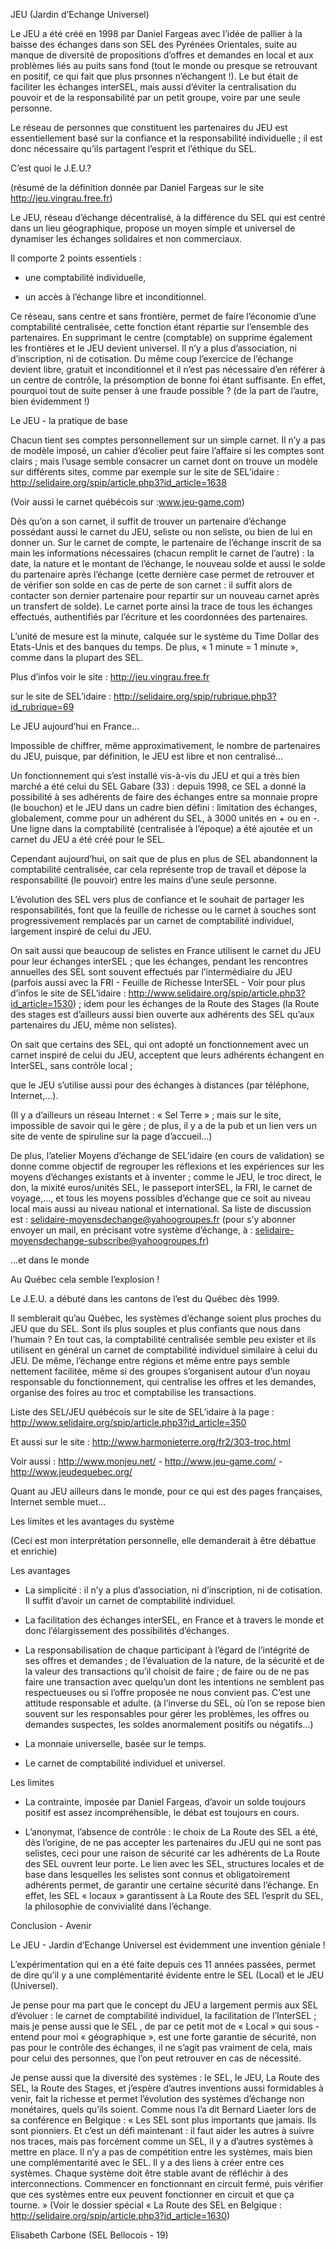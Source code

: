 
JEU (Jardin d’Echange Universel)

Le JEU a été créé en 1998 par Daniel Fargeas avec l’idée de pallier à la baisse des échanges dans son SEL des Pyrénées Orientales, suite au manque de diversité de propositions d’offres et demandes en local et aux problèmes liés au puits sans fond (tout le monde ou presque se retrouvant en positif, ce qui fait que plus prsonnes n’échangent !). Le but était de faciliter les échanges interSEL, mais aussi d’éviter la centralisation du pouvoir et de la responsabilité par un petit groupe, voire par une seule personne.

Le réseau de personnes que constituent les partenaires du JEU est essentiellement basé sur la confiance et la responsabilité individuelle ; il est donc nécessaire qu’ils partagent l’esprit et l’éthique du SEL.

C’est quoi le J.E.U.?

(résumé de la définition donnée par Daniel Fargeas sur le site http://jeu.vingrau.free.fr)

Le JEU, réseau d’échange décentralisé, à la différence du SEL qui est centré dans un lieu géographique, propose un moyen simple et universel de dynamiser les échanges solidaires et non commerciaux.

Il comporte 2 points essentiels :

* une comptabilité individuelle,

* un accès à l’échange libre et inconditionnel.

Ce réseau, sans centre et sans frontière, permet de faire l’économie d’une comptabilité centralisée, cette fonction étant répartie sur l’ensemble des partenaires. En supprimant le centre (comptable) on supprime également les frontières et le JEU devient universel. Il n’y a plus d’association, ni d’inscription, ni de cotisation. Du même coup l’exercice de l’échange devient libre, gratuit et inconditionnel et il n’est pas nécessaire d’en référer à un centre de contrôle, la présomption de bonne foi étant suffisante. En effet, pourquoi tout de suite penser à une fraude possible ? (de la part de l’autre, bien évidemment !)

Le JEU - la pratique de base

Chacun tient ses comptes personnellement sur un simple carnet. Il n’y a pas de modèle imposé, un cahier d’écolier peut faire l’affaire si les comptes sont clairs ; mais l’usage semble consacrer un carnet dont on trouve un modèle sur différents sites, comme par exemple sur le site de SEL’idaire :
http://selidaire.org/spip/article.php3?id_article=1638

(Voir aussi le carnet québécois sur :www.jeu-game.com)

Dès qu’on a son carnet, il suffit de trouver un partenaire d’échange possédant aussi le carnet du JEU, seliste ou non seliste, ou bien de lui en donner un.
Sur le carnet de compte, le partenaire de l’échange inscrit de sa main les informations nécessaires (chacun remplit le carnet de l’autre) : la date, la nature et le montant de l’échange, le nouveau solde et aussi le solde du partenaire après l’échange (cette dernière case permet de retrouver et de vérifier son solde en cas de perte de son carnet : il suffit alors de contacter son dernier partenaire pour repartir sur un nouveau carnet après un transfert de solde). Le carnet porte ainsi la trace de tous les échanges effectués, authentifiés par l’écriture et les coordonnées des partenaires.

L’unité de mesure est la minute, calquée sur le système du Time Dollar des Etats-Unis et des banques du temps. De plus, « 1 minute = 1 minute », comme dans la plupart des SEL.

Plus d’infos voir le site : http://jeu.vingrau.free.fr

sur le site de SEL’idaire : http://selidaire.org/spip/rubrique.php3?id_rubrique=69

Le JEU aujourd’hui en France...

Impossible de chiffrer, même approximativement, le nombre de partenaires du JEU, puisque, par définition, le JEU est libre et non centralisé...

Un fonctionnement qui s’est installé vis-à-vis du JEU et qui a très bien marché a été celui du SEL Gabare (33) : depuis 1998, ce SEL a donné la possibilité à ses adhérents de faire des échanges entre sa monnaie propre (le bouchon) et le JEU dans un cadre bien défini : limitation des échanges, globalement, comme pour un adhérent du SEL, à 3000 unités en + ou en -. Une ligne dans la comptabilité (centralisée à l’époque) a été ajoutée et un carnet du JEU a été créé pour le SEL.

Cependant aujourd’hui, on sait que de plus en plus de SEL abandonnent la comptabilité centralisée, car cela représente trop de travail et dépose la responsabilité (le pouvoir) entre les mains d’une seule personne.

L’évolution des SEL vers plus de confiance et le souhait de partager les responsabilités, font que la feuille de richesse ou le carnet à souches sont progressivement remplacés par un carnet de comptabilité individuel, largement inspiré de celui du JEU.

On sait aussi que beaucoup de selistes en France utilisent le carnet du JEU pour leur échanges interSEL ;
que les échanges, pendant les rencontres annuelles des SEL sont souvent effectués par l’intermédiaire du JEU (parfois aussi avec la FRI - Feuille de Richesse InterSEL - Voir pour plus d’infos le site de SEL’idaire : http://www.selidaire.org/spip/article.php3?id_article=1530) ;
idem pour les échanges de la Route des Stages (la Route des stages est d’ailleurs aussi bien ouverte aux adhérents des SEL qu’aux partenaires du JEU, même non selistes).

On sait que certains des SEL, qui ont adopté un fonctionnement avec un carnet inspiré de celui du JEU, acceptent que leurs adhérents échangent en InterSEL, sans contrôle local ;

que le JEU s’utilise aussi pour des échanges à distances (par téléphone, Internet,...).

(Il y a d’ailleurs un réseau Internet : « Sel Terre » ; mais sur le site, impossible de savoir qui le gère ; de plus, il y a de la pub et un lien vers un site de vente de spiruline sur la page d’accueil...)

De plus, l’atelier Moyens d’échange de SEL’idaire (en cours de validation) se donne comme objectif de regrouper les réflexions et les expériences sur les moyens d’échanges existants et à inventer ; comme le JEU, le troc direct, le don, la mixité euros/unités SEL, le passeport interSEL, la FRI, le carnet de voyage,..., et tous les moyens possibles d’échange que ce soit au niveau local mais aussi au niveau national et international. Sa liste de discussion est : selidaire-moyensdechange@yahoogroupes.fr (pour s’y abonner envoyer un mail, en précisant votre système d’échange, à : selidaire-moyensdechange-subscribe@yahoogroupes.fr)

...et dans le monde

Au Québec cela semble l’explosion !

Le J.E.U. a débuté dans les cantons de l’est du Québec dès 1999.

Il semblerait qu’au Québec, les systèmes d’échange soient plus proches du JEU que du SEL. Sont ils plus souples et plus confiants que nous dans l’humain ? En tout cas, la comptabilité centralisée semble peu exister et ils utilisent en général un carnet de comptabilité individuel similaire à celui du JEU. De même, l’échange entre régions et même entre pays semble nettement facilitée, même si des groupes s’organisent autour d’un noyau responsable du fonctionnement, qui centralise les offres et les demandes, organise des foires au troc et comptabilise les transactions.

Liste des SEL/JEU québécois sur le site de SEL’idaire à la page :
http://www.selidaire.org/spip/article.php3?id_article=350

Et aussi sur le site : http://www.harmonieterre.org/fr2/303-troc.html

Voir aussi : http://www.monjeu.net/ - http://www.jeu-game.com/ - http://www.jeudequebec.org/

Quant au JEU ailleurs dans le monde, pour ce qui est des pages françaises, Internet semble muet...

Les limites et les avantages du système

(Ceci est mon interprétation personnelle, elle demanderait à être débattue et enrichie)

Les avantages

- La simplicité : il n’y a plus d’association, ni d’inscription, ni de cotisation. Il suffit d’avoir un carnet de comptabilité individuel.

- La facilitation des échanges interSEL, en France et à travers le monde et donc l’élargissement des possibilités d’échanges.

- La responsabilisation de chaque participant à l’égard de l’intégrité de ses offres et demandes ; de l’évaluation de la nature, de la sécurité et de la valeur des transactions qu’il choisit de faire ; de faire ou de ne pas faire une transaction avec quelqu’un dont les intentions ne semblent pas respectueuses ou si l’offre proposée ne nous convient pas. C’est une attitude responsable et adulte. (à l’inverse du SEL, où l’on se repose bien souvent sur les responsables pour gérer les problèmes, les offres ou demandes suspectes, les soldes anormalement positifs ou négatifs...)

- La monnaie universelle, basée sur le temps.

- Le carnet de comptabilité individuel et universel.

Les limites

- La contrainte, imposée par Daniel Fargeas, d’avoir un solde toujours positif est assez incompréhensible, le débat est toujours en cours.

- L’anonymat, l’absence de contrôle : le choix de La Route des SEL a été, dès l’origine, de ne pas accepter les partenaires du JEU qui ne sont pas selistes, ceci pour une raison de sécurité car les adhérents de La Route des SEL ouvrent leur porte. Le lien avec les SEL, structures locales et de base dans lesquelles les selistes sont connus et obligatoirement adhérents permet, de garantir une certaine sécurité dans l’échange. En effet, les SEL « locaux » garantissent à La Route des SEL l’esprit du SEL, la philosophie de convivialité dans l’échange.

Conclusion - Avenir

Le JEU - Jardin d’Echange Universel est évidemment une invention géniale !

L’expérimentation qui en a été faite depuis ces 11 années passées, permet de dire qu’il y a une complémentarité évidente entre le SEL (Local) et le JEU (Universel).

Je pense pour ma part que le concept du JEU a largement permis aux SEL d’évoluer : le carnet de comptabilité individuel, la facilitation de l’InterSEL ; mais je pense aussi que le SEL , de par ce petit mot de « Local » qui sous -entend pour moi « géographique », est une forte garantie de sécurité, non pas pour le contrôle des échanges, il ne s’agit pas vraiment de cela, mais pour celui des personnes, que l’on peut retrouver en cas de nécessité.

Je pense aussi que la diversité des systèmes : le SEL, le JEU, La Route des SEL, la Route des Stages, et j’espère d’autres inventions aussi formidables à venir, fait la richesse et permet l’évolution des systèmes d’échange non monétaires, quels qu’ils soient. Comme nous l’a dit Bernard Liaeter lors de sa conférence en Belgique : « Les SEL sont plus importants que jamais. Ils sont pionniers. Et c’est un défi maintenant : il faut aider les autres à suivre nos traces, mais pas forcément comme un SEL, il y a d’autres systèmes à mettre en place. Il n’y a pas de compétition entre les systèmes, mais bien une complémentarité avec le SEL. Il y a des liens à créer entre ces systèmes. Chaque système doit être stable avant de réfléchir à des interconnections. Commencer en fonctionnant en circuit fermé, puis vérifier que ces systèmes entre eux peuvent fonctionner en circuit et que ça tourne. » (Voir le dossier spécial « La Route des SEL en Belgique : http://selidaire.org/spip/article.php3?id_article=1630)

Elisabeth Carbone (SEL Bellocois - 19)
